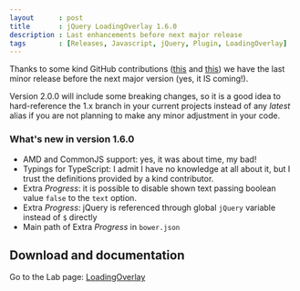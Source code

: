 ```yaml
---
layout      : post
title       : jQuery LoadingOverlay 1.6.0
description : Last enhancements before next major release
tags        : [Releases, Javascript, jQuery, Plugin, LoadingOverlay]
---
```



Thanks to some kind GitHub contributions ([this](https://github.com/gasparesganga/jquery-loading-overlay/pull/18) and [this](https://github.com/gasparesganga/jquery-loading-overlay/pull/19)) we have the last minor release before the next major version (yes, it IS coming!).

Version 2.0.0 will include some breaking changes, so it is a good idea to hard-reference the 1.x branch in your current projects instead of any *latest* alias if you are not planning to make any minor adjustment in your code.


### What's new in version 1.6.0
- AMD and CommonJS support: yes, it was about time, my bad!
- Typings for TypeScript: I admit I have no knowledge at all about it, but I trust the definitions provided by a kind contributor.
- Extra *Progress*: it is possible to disable shown text passing boolean value `false` to the `text` option.
- Extra *Progress*: jQuery is referenced through global `jQuery` variable instead of `$` directly
- Main path of Extra *Progress* in `bower.json`



## Download and documentation

Go to the Lab page: [LoadingOverlay](/labs/jquery-loading-overlay/)
